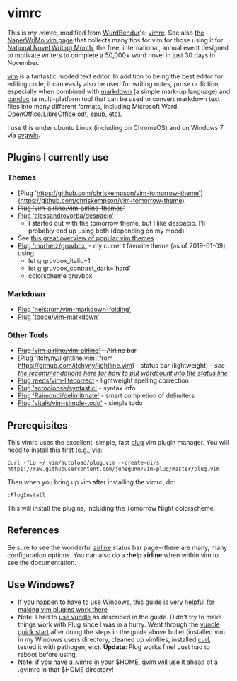 # vimrc
This is my .vimrc, modified from [WurdBendur](http://nanowrimo.org/participants/wurdbendur)'s: [vimrc](https://github.com/WurdBendur/vimrc/blob/master/.vimrc). See also [the NaperWriMo vim page](http://naperwrimo.org/vim) that collects many tips for vim for those using it for [National Novel Writing Month](http://nanowrimo.org), the free, international, annual event designed to motivate writers to complete a 50,000+ word novel in just 30 days in November.

[vim](http://vim.org) is a fantastic moded text editor. In addition to being the best editor for editing code, it can easily also be used for writing notes, prose or fiction, especially when combined with [markdown](https://daringfireball.net/projects/markdown/) (a simple mark-up language) and [pandoc](http://pandoc.org) (a multi-platform tool that can be used to convert markdown text files into many different formats, including Microsoft Word, OpenOffice/LibreOffice odt, epub, etc).

I use this under ubuntu Linux (including on ChromeOS) and on Windows 7 via [cygwin](https://www.cygwin.com/).

## Plugins I currently use

### Themes
* [Plug 'https://github.com/chriskempson/vim-tomorrow-theme'](https://github.com/chriskempson/vim-tomorrow-theme)
* ~~[Plug 'vim-airline/vim-airline-themes'](https://github.com/vim-airline/vim-airline-themes)~~
* [Plug 'alessandroyorba/despacio'](https://github.com/AlessandroYorba/Despacio)
    - I started out with the tomorrow theme, but I like despacio. I'll probably end up using both (depending on my mood)
* See [this great overview of popular vim themes](https://blog.pabuisson.com/2018/06/favorite-color-schemes-modern-vim-neovim/)
* [Plug 'morhetz/gruvbox'](https://github.com/morhetz/gruvbox/wiki/Installation) - my current favorite theme (as of 2019-01-09), using 
    - let g:gruvbox_italic=1
    - let g:gruvbox_contrast_dark='hard'
    - colorscheme gruvbox

### Markdown
* [Plug 'nelstrom/vim-markdown-folding'](https://github.com/nelstrom/vim-markdown-folding)
* [Plug 'tpope/vim-markdown'](https://github.com/tpope/vim-markdown)

### Other Tools
* ~~[Plug 'vim-airline/vim-airline'](https://github.com/vim-airline/vim-airline)	- Airline bar~~
* [Plug 'itchyny/lightline.vim](from https://github.com/itchyny/lightline.vim) - status bar (lightweight) - *see [the recommendations here for how to put wordcount into the status line](https://github.com/itchyny/lightline.vim/issues/295)*
* [Plug reeds/vim-litecorrect](https://github.com/reedes/vim-litecorrect) - lightweight spelling correction
* [Plug 'scrooloose/syntastic'](https://github.com/scrooloose/syntastic) - syntax info
* [Plug 'Raimondi/delimitmate'](https://github.com/Raimondi/delimitmate) - smart completion of delimiters
* [Plug 'vitalk/vim-simple-todo'](https://github.com/vitalk/vim-simple-todo) - simple todo

## Prerequisites
This vimrc uses the excellent, simple, fast [plug](https://github.com/junegunn/vim-plug) vim plugin manager. You will need to install this first (e.g., via:

    curl -fLo ~/.vim/autoload/plug.vim --create-dirs https://raw.githubusercontent.com/junegunn/vim-plug/master/plug.vim

Then when you bring up vim after installing the vimrc, do:

    :PlugInstall

This will install the plugins, including the Tomorrow Night colorscheme.

## References
Be sure to see the wonderful [airline](https://github.com/vim-airline/vim-airline) status bar page--there are many, many configuration options. You can also do a **:help airline** when within vim to see the documentation.

## Use Windows?
* If you happen to have to use Windows, [this guide is very helpful for making vim plugins work there](https://www.vim.org/ugrankar.pdf)
* Note: I had to [use vundle](https://github.com/VundleVim/Vundle.vim/wiki/Vundle-for-Windows) as described in the guide. Didn't try to make things work with Plug since I was in a hurry. Went through the [vundle quick start](https://github.com/VundleVim/Vundle.vim#quick-start) after doing the steps in the guide above bullet (installed vim in my Windows users directory, cleaned up vimfiles, installed [curl](https://curl.haxx.se/download.html#Win64), tested it with pathogen, etc). **Update**: Plug works fine! Just had to reboot before using.
* Note: if you have a .vimrc in your $HOME, gvim will use it ahead of a .gvimrc in that $HOME directory!

